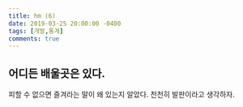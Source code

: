 ```yaml
---
title: hm (6)
date: 2019-03-25 20:00:00 -0400
tags: [개발,통계]
comments: true
---
```


## 어디든 배울곳은 있다.
피할 수 없으면 즐겨라는 말이 왜 있는지 알았다.
천천히 발판이라고 생각하자.

